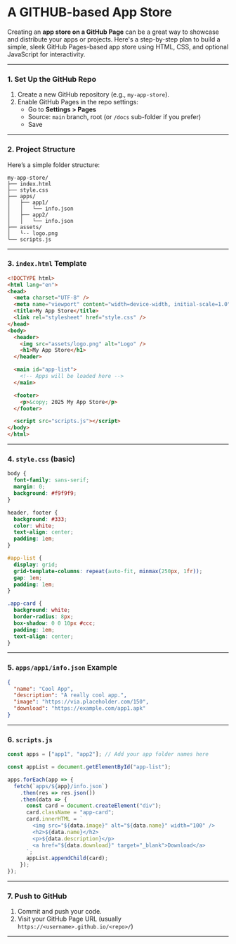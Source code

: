 # A GITHUB-based App Store
Creating an **app store on a GitHub Page** can be a great way to showcase and distribute your apps or projects. Here's a step-by-step plan to build a simple, sleek GitHub Pages-based app store using HTML, CSS, and optional JavaScript for interactivity.

---

### **1. Set Up the GitHub Repo**

1. Create a new GitHub repository (e.g., `my-app-store`).
2. Enable GitHub Pages in the repo settings:
   - Go to **Settings > Pages**
   - Source: `main` branch, root (or `/docs` sub-folder if you prefer)
   - Save

---

### **2. Project Structure**

Here’s a simple folder structure:

```
my-app-store/
├── index.html
├── style.css
├── apps/
│   ├── app1/
│   │   └── info.json
│   ├── app2/
│   │   └── info.json
├── assets/
│   └-- logo.png
└── scripts.js
```

---

### **3. `index.html` Template**

```html
<!DOCTYPE html>
<html lang="en">
<head>
  <meta charset="UTF-8" />
  <meta name="viewport" content="width=device-width, initial-scale=1.0"/>
  <title>My App Store</title>
  <link rel="stylesheet" href="style.css" />
</head>
<body>
  <header>
    <img src="assets/logo.png" alt="Logo" />
    <h1>My App Store</h1>
  </header>

  <main id="app-list">
    <!-- Apps will be loaded here -->
  </main>

  <footer>
    <p>&copy; 2025 My App Store</p>
  </footer>

  <script src="scripts.js"></script>
</body>
</html>
```

---

### **4. `style.css` (basic)**

```css
body {
  font-family: sans-serif;
  margin: 0;
  background: #f9f9f9;
}

header, footer {
  background: #333;
  color: white;
  text-align: center;
  padding: 1em;
}

#app-list {
  display: grid;
  grid-template-columns: repeat(auto-fit, minmax(250px, 1fr));
  gap: 1em;
  padding: 1em;
}

.app-card {
  background: white;
  border-radius: 8px;
  box-shadow: 0 0 10px #ccc;
  padding: 1em;
  text-align: center;
}
```

---

### **5. `apps/app1/info.json` Example**

```json
{
  "name": "Cool App",
  "description": "A really cool app.",
  "image": "https://via.placeholder.com/150",
  "download": "https://example.com/app1.apk"
}
```

---

### **6. `scripts.js`**

```javascript
const apps = ["app1", "app2"]; // Add your app folder names here

const appList = document.getElementById("app-list");

apps.forEach(app => {
  fetch(`apps/${app}/info.json`)
    .then(res => res.json())
    .then(data => {
      const card = document.createElement("div");
      card.className = "app-card";
      card.innerHTML = `
        <img src="${data.image}" alt="${data.name}" width="100" />
        <h2>${data.name}</h2>
        <p>${data.description}</p>
        <a href="${data.download}" target="_blank">Download</a>
      `;
      appList.appendChild(card);
    });
});
```

---

### **7. Push to GitHub**

1. Commit and push your code.
2. Visit your GitHub Page URL (usually `https://<username>.github.io/<repo>/`)

---
